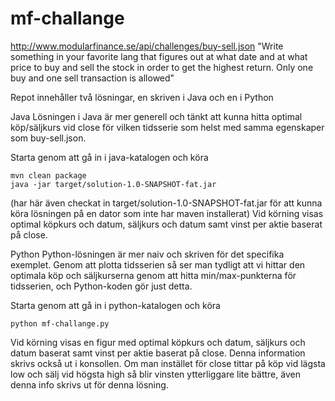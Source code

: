 # mf-challange

http://www.modularfinance.se/api/challenges/buy-sell.json
"Write something in your favorite lang that figures out at what date and at what price to buy and sell the stock in order to get the highest return. Only one buy and one sell transaction is allowed"

Repot innehåller två lösningar, en skriven i Java och en i Python

Java
Lösningen i Java är mer generell och tänkt att kunna hitta optimal köp/säljkurs vid close för vilken tidsserie som helst med samma egenskaper som buy-sell.json.

Starta genom att gå in i java-katalogen och köra
```
mvn clean package
java -jar target/solution-1.0-SNAPSHOT-fat.jar
```
(har här även checkat in target/solution-1.0-SNAPSHOT-fat.jar för att kunna köra lösningen på en dator som inte har maven installerat)
Vid körning visas optimal köpkurs och datum, säljkurs och datum samt vinst per aktie baserat på close.

Python
Python-lösningen är mer naiv och skriven för det specifika exemplet.
Genom att plotta tidsserien så ser man tydligt att vi hittar den optimala köp och säljkurserna genom att hitta min/max-punkterna för tidsserien,
och Python-koden gör just detta. 

Starta genom att gå in i python-katalogen och köra
```
python mf-challange.py
```

Vid körning visas en figur med optimal köpkurs och datum, säljkurs och datum baserat samt vinst per aktie baserat på close.
Denna information skrivs också ut i konsollen.
Om man instället för close tittar på köp vid lägsta low och sälj vid högsta high så blir vinsten ytterliggare lite bättre, 
även denna info skrivs ut för denna lösning.
